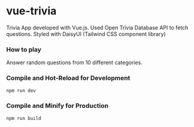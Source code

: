 # vue-trivia

Trivia App developed with Vue.js. 
Used Open Trivia Database API to fetch questions.
Styled with DaisyUI (Tailwind CSS component library)

### How to play
Answer random questions from 10 different categories.

### Compile and Hot-Reload for Development

```sh
npm run dev
```

### Compile and Minify for Production

```sh
npm run build
```
